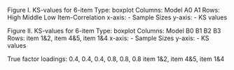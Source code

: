 Figure I. KS-values for 6-item 
Type: boxplot
Columns: Model A0 A1 
Rows: High Middle Low Item-Correlation
x-axis: 
    - Sample Sizes
y-axis:
    - KS values




Figure II. KS-values for 6-item 
Type: boxplot
Columns: Model B0 B1 B2 B3
Rows: item 1&2, item 4&5, item 1&4
x-axis: 
    - Sample Sizes
y-axis:
    - KS values


True factor loadings: 0.4, 0.4, 0.4, 0.8, 0.8, 0.8
item 1&2, item 4&5, item 1&4